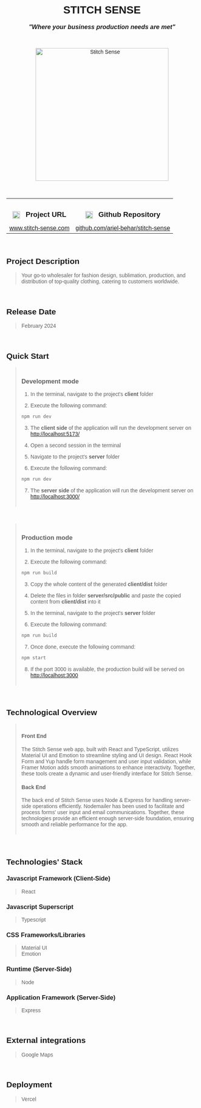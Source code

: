 <link rel="preconnect" href="https://fonts.googleapis.com">
<link rel="preconnect" href="https://fonts.gstatic.com" crossorigin>
<link href="https://fonts.googleapis.com/css2?family=Montserrat:ital,wght@0,100..900;1,100..900&display=swap" rel="stylesheet">

<div style='font-family: "Montserrat", sans-serif; font-optical-sizing: autoм font-weight: 400; font-style: normal;'>

<h1 align="center" style="text-transform: uppercase;">STITCH SENSE</h1>
<h3 align="center" style="margin-top: 0; text-align: center;" ><em>"Where your business production needs are met"</em></h3>

<br />

<p align="center">
    <img style="height: 350px; width: auto" alt="Stitch Sense" src="https://github-repositories-images.s3.eu-central-1.amazonaws.com/stitch-sense.png">
</p>

<br />

<table align="center" style="width:100%;">
  <tr>
    <th align="center">
        <img align="center" alt="Link" style="height: 20px; width: auto; margin-right: 10px;" src="https://github-repositories-images.s3.eu-central-1.amazonaws.com/link.png">
        <h3 align="center" style="margin-bottom: 10px; display: inline-block;">Project URL</h3>
    </th>
    <th align="center">
        <img align="center" alt="Github" style="height: 20px; width: auto; margin-right: 10px;" src="https://github-repositories-images.s3.eu-central-1.amazonaws.com/github.png">
        <h3 align="center" style="margin-bottom: 10px; display: inline-block;">Github Repository</h3>
    </th>
  </tr>
  <tr>
    <td align="center">
        <a align="center" href="https://www.stitch-sense.com/" target="_blank">www.stitch-sense.com</a>
    </td>
    <td align="center">
        <a href="https://github.com/ariel-behar/stitch-sense" target="_blank">github.com/ariel-behar/stitch-sense</a>
    </td>
  </tr>
</table>

<br />

<h2>Project Description</h2>

<blockquote>Your go-to wholesaler for fashion design, sublimation, production, and distribution of top-quality clothing, catering to customers worldwide.</blockquote>

<br />

<h2>Release Date</h2>

<blockquote>February 2024</blockquote>

<br />

<h2>Quick Start</h2>

<blockquote style="padding-top:5px; padding-bottom: 5px">
<h3>Development mode</h3>

1. In the terminal, navigate to the project's <b>client</b> folder

2. Execute the following command:

```bash
npm run dev
```

3. The <b>client side</b> of the application will run the development server on [http://localhost:5173/](http://localhost:5173/)

4. Open a second session in the terminal

5. Navigate to the project's <b>server</b> folder

6. Execute the following command:

```bash
npm run dev
```

7. The <b>server side</b> of the application will run the development server on [http://localhost:3000/](http://localhost:3000/)
</blockquote>

<br />

<blockquote style="padding-top:5px; padding-bottom: 5px">
<h3>Production mode</h3>

1. In the terminal, navigate to the project's <b>client</b> folder

2. Execute the following command:

```bash
npm run build
```

3. Copy the whole content of the generated <b>client/dist</b> folder

4. Delete the files in folder <b>server/src/public</b> and paste the copied content from <b>client/dist</b> into it

5. In the terminal, navigate to the project's <b>server</b> folder

6. Execute the following command:

```bash
npm run build
```

7. Once done, execute the following command: 

```bash
npm start
```

8. If the port 3000 is available, the production build will be served on [http://localhost:3000](http://localhost:3000)
</blockquote>

<br />

<h2>Technological Overview</h2>

<blockquote style="padding-top: 5px; padding-bottom: 5px;">
<h4>Front End</h4>
<p>The Stitch Sense web app, built with React and TypeScript, utilizes Material UI and Emotion to streamline styling and UI design. React Hook Form and Yup handle form management and user input validation, while Framer Motion adds smooth animations to enhance interactivity. Together, these tools create a dynamic and user-friendly interface for Stitch Sense.</p>

<h4>Back End</h4>
<p>The back end of Stitch Sense uses Node & Express for handling server-side operations efficiently. Nodemailer has been used to facilitate and process forms' user input and email communications. Together, these technologies provide an efficient enough server-side foundation, ensuring smooth and reliable performance for the app.</p>
</blockquote>

<br />

<h2>Technologies' Stack</h2>

<h3>Javascript Framework (Client-Side)</h3> 

<blockquote>React</blockquote>

<h3>Javascript Superscript</h3> 

<blockquote>Typescript</blockquote>

<h3>CSS Frameworks/Libraries</h3>

<blockquote>Material UI
<br/>
Emotion</blockquote>

<h3>Runtime (Server-Side)</h3>

<blockquote>Node</blockquote>

<h3>Application Framework (Server-Side)</h3>

<blockquote>Express</blockquote>

<br />

<h2>External integrations</h2>

<blockquote>Google Maps</blockquote>

<br />

<h2>Deployment</h2>

<blockquote>Vercel</blockquote>

<!-- <br /> -->
<!-- <h2>Specs</h2> -->
